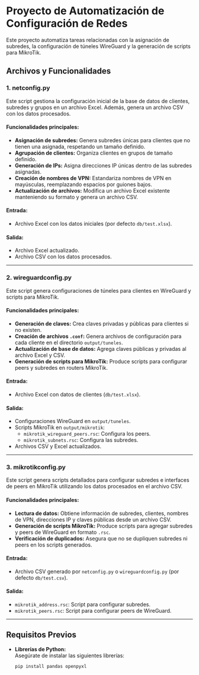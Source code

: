 # Proyecto de Automatización de Configuración de Redes

Este proyecto automatiza tareas relacionadas con la asignación de subredes, la configuración de túneles WireGuard y la generación de scripts para MikroTik. 

## Archivos y Funcionalidades

### 1. **netconfig.py**
Este script gestiona la configuración inicial de la base de datos de clientes, subredes y grupos en un archivo Excel. Además, genera un archivo CSV con los datos procesados.

#### Funcionalidades principales:
- **Asignación de subredes:** Genera subredes únicas para clientes que no tienen una asignada, respetando un tamaño definido.
- **Agrupación de clientes:** Organiza clientes en grupos de tamaño definido.
- **Generación de IPs:** Asigna direcciones IP únicas dentro de las subredes asignadas.
- **Creación de nombres de VPN:** Estandariza nombres de VPN en mayúsculas, reemplazando espacios por guiones bajos.
- **Actualización de archivos:** Modifica un archivo Excel existente manteniendo su formato y genera un archivo CSV.

#### Entrada:
- Archivo Excel con los datos iniciales (por defecto `db/test.xlsx`).

#### Salida:
- Archivo Excel actualizado.
- Archivo CSV con los datos procesados.

---

### 2. **wireguardconfig.py**
Este script genera configuraciones de túneles para clientes en WireGuard y scripts para MikroTik.

#### Funcionalidades principales:
- **Generación de claves:** Crea claves privadas y públicas para clientes si no existen.
- **Creación de archivos `.conf`:** Genera archivos de configuración para cada cliente en el directorio `output/tuneles`.
- **Actualización de base de datos:** Agrega claves públicas y privadas al archivo Excel y CSV.
- **Generación de scripts para MikroTik:** Produce scripts para configurar peers y subredes en routers MikroTik.

#### Entrada:
- Archivo Excel con datos de clientes (`db/test.xlsx`).

#### Salida:
- Configuraciones WireGuard en `output/tuneles`.
- Scripts MikroTik en `output/mikrotik`:
  - `mikrotik_wireguard_peers.rsc`: Configura los peers.
  - `mikrotik_subnets.rsc`: Configura las subredes.
- Archivos CSV y Excel actualizados.

---

### 3. **mikrotikconfig.py**
Este script genera scripts detallados para configurar subredes e interfaces de peers en MikroTik utilizando los datos procesados en el archivo CSV.

#### Funcionalidades principales:
- **Lectura de datos:** Obtiene información de subredes, clientes, nombres de VPN, direcciones IP y claves públicas desde un archivo CSV.
- **Generación de scripts MikroTik:** Produce scripts para agregar subredes y peers de WireGuard en formato `.rsc`.
- **Verificación de duplicados:** Asegura que no se dupliquen subredes ni peers en los scripts generados.

#### Entrada:
- Archivo CSV generado por `netconfig.py` o `wireguardconfig.py` (por defecto `db/test.csv`).

#### Salida:
- `mikrotik_address.rsc`: Script para configurar subredes.
- `mikrotik_peers.rsc`: Script para configurar peers de WireGuard.

---

## Requisitos Previos

- **Librerías de Python:**  
  Asegúrate de instalar las siguientes librerías:
  ```bash
  pip install pandas openpyxl
